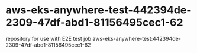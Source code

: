 # aws-eks-anywhere-test-442394de-2309-47df-abd1-81156495cec1-62
repository for use with E2E test job aws-eks-anywhere-test:442394de-2309-47df-abd1-81156495cec1-62
